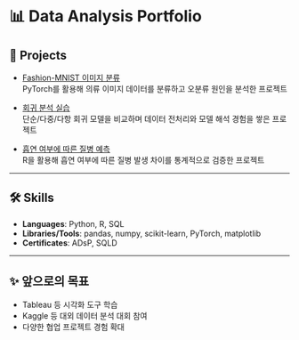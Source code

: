 # 📊 Data Analysis Portfolio

## 📂 Projects
- [Fashion-MNIST 이미지 분류](./fashion_mnist/README.md)  
  PyTorch를 활용해 의류 이미지 데이터를 분류하고 오분류 원인을 분석한 프로젝트

- [회귀 분석 실습](./regression_HW4/README.md)  
  단순/다중/다항 회귀 모델을 비교하며 데이터 전처리와 모델 해석 경험을 쌓은 프로젝트

- [흡연 여부에 따른 질병 예측](./smoking_disease/README.md)  
  R을 활용해 흡연 여부에 따른 질병 발생 차이를 통계적으로 검증한 프로젝트

---

## 🛠 Skills
- **Languages**: Python, R, SQL  
- **Libraries/Tools**: pandas, numpy, scikit-learn, PyTorch, matplotlib  
- **Certificates**: ADsP, SQLD

---

## ✨ 앞으로의 목표
- Tableau 등 시각화 도구 학습  
- Kaggle 등 대외 데이터 분석 대회 참여  
- 다양한 협업 프로젝트 경험 확대

